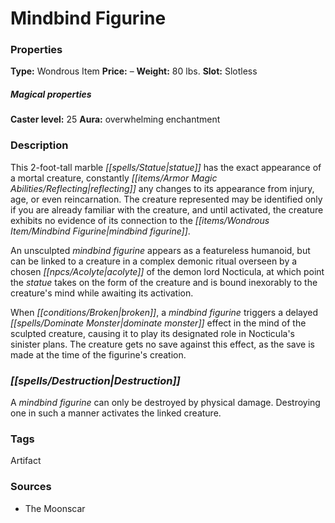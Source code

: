 ﻿---
Title: "Mindbind Figurine"
Type: "Wondrous Item"
Price: "–"
Weight: "80 lbs."
Slot: "Slotless"
Caster level: "25"
Aura: "overwhelming enchantment"
Description: |
  "This 2-foot-tall marble statue has the exact appearance of a mortal creature, constantly reflecting any changes to its appearance from injury, age, or even _reincarnation_. The creature represented may be identified only if you are already familiar with the creature, and until activated, the creature exhibits no evidence of its connection to the _mindbind figurine_.
  An unsculpted _mindbind figurine_ appears as a featureless humanoid, but can be linked to a creature in a complex demonic ritual overseen by a chosen acolyte of the demon lord Nocticula, at which point the statue takes on the form of the creature and is bound inexorably to the creature's mind while awaiting its activation.
  When broken, a _mindbind figurine_ triggers a delayed _dominate monster_ effect in the mind of the sculpted creature, causing it to play its designated role in Nocticula's sinister plans. The creature gets no save against this effect, as the save is made at the time of the figurine's creation."
Destruction: |
  "A _mindbind figurine_ can only be destroyed by physical damage. Destroying one in such a manner activates the linked creature."
Sources: "['The Moonscar']"
---

# Mindbind Figurine

### Properties

**Type:** Wondrous Item **Price:** – **Weight:** 80 lbs. **Slot:** Slotless

##### Magical properties

**Caster level:** 25 **Aura:** overwhelming enchantment

### Description

This 2-foot-tall marble _[[spells/Statue|statue]]_ has the exact appearance of a mortal creature, constantly _[[items/Armor Magic Abilities/Reflecting|reflecting]]_ any changes to its appearance from injury, age, or even reincarnation. The creature represented may be identified only if you are already familiar with the creature, and until activated, the creature exhibits no evidence of its connection to the _[[items/Wondrous Item/Mindbind Figurine|mindbind figurine]]_.

An unsculpted _mindbind figurine_ appears as a featureless humanoid, but can be linked to a creature in a complex demonic ritual overseen by a chosen _[[npcs/Acolyte|acolyte]]_ of the demon lord Nocticula, at which point the _statue_ takes on the form of the creature and is bound inexorably to the creature's mind while awaiting its activation.

When _[[conditions/Broken|broken]]_, a _mindbind figurine_ triggers a delayed _[[spells/Dominate Monster|dominate monster]]_ effect in the mind of the sculpted creature, causing it to play its designated role in Nocticula's sinister plans. The creature gets no save against this effect, as the save is made at the time of the figurine's creation.

### _[[spells/Destruction|Destruction]]_

A _mindbind figurine_ can only be destroyed by physical damage. Destroying one in such a manner activates the linked creature.

### Tags

Artifact

### Sources

* The Moonscar